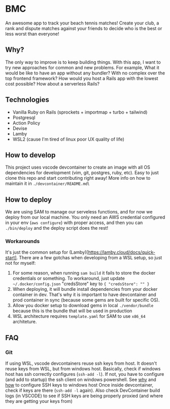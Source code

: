 # BMC
An awesome app to track your beach tennis matches!
Create your club, a rank and dispute matches against your friends to decide who is the best or less worst than everyone!

## Why?
The only way to improve is to keep building things.
With this app, I want to try new approaches for common and new problems. For example, 
What it would be like to have an app without any bundler? With no complex over the top frontend framework?
How would you host a Rails app with the lowest cost possible? How about a serverless Rails?

## Technologies
- Vanilla Ruby on Rails (sprockets + importmap + turbo + tailwind)
- Postgresql
- Action Policy
- Devise
- Lamby
- WSL2 (cause I'm tired of linux poor UX quality of life)

## How to develop
This project uses vscode devcontainer to create an image with all OS dependencies for development (vim, git, postgres, ruby, etc).
Easy to just clone this repo and start contributing right away!
More info on how to maintain it in `./devcontainer/README.md`\

## How to deploy
We are using SAM to manage our serveless functions, and for now we deploy from our local machine.
You only need an AWS credential configured in your env (`aws configure`) with proper access, and then you can `./bin/deploy` and the deploy script does the rest!

### Workarounds
It's just the common setup for (Lamby)[https://lamby.cloud/docs/quick-start].
There are a few gotchas when developing from a WSL setup, so just not for myself:
1. For some reason, when running `sam build` it fails to store the docker credentials or something. To workaround, just update `~/.docker/config.json` "credsStore" key to `{ "credsStore": "" }` 
2. When deploying, it will bundle install dependencies from your docker container in dev.
That's why it is important to have devcontainer and prod container in sync (because some gems are built for specific OS).
3. Allow you docker setup to download gems in local `./vendor/bundle` because this is the bundle that will be used in production
4. WSL architecture requires `template.yaml` for SAM to use `x86_64` architeture. 


## FAQ
### Git

If using WSL, vscode devcontainers reuse ssh keys from host.
It doesn't reuse keys from WSL, but from windows host.
Basically, check if windows host has ssh correctly configures (`ssh-add -l`).
If not, you have to configure (and add to startup) the ssh client on windows powershell.
See [why](https://stackoverflow.com/questions/70206554/share-ssh-keys-with-vs-code-devcontainer-running-with-dockers-wsl2-backend) and [how](https://learn.microsoft.com/en-us/windows-server/administration/openssh/openssh_keymanagement) to configure SSH keys to windows host
Once inside devcontainer, check if keys are there (`ssh-add -l` again). Also check DevContainer build logs (in VSCODE) to see if SSH keys are being properly proxied (and where they are getting your keys from)

